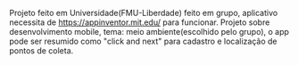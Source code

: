 Projeto feito em Universidade(FMU-Liberdade) feito em grupo, aplicativo necessita de https://appinventor.mit.edu/ para funcionar.
Projeto sobre desenvolvimento mobile, tema: meio ambiente(escolhido pelo grupo), o app pode ser resumido como "click and next" para cadastro e localização de pontos de coleta. 
